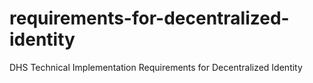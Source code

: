 # requirements-for-decentralized-identity
DHS Technical Implementation Requirements for Decentralized Identity
